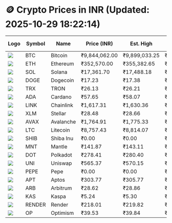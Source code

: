 # 🪙 Crypto Prices in INR (Updated: 2025-10-29 18:22:14)

| Logo | Symbol | Name       | Price (INR) | Est. High | Est. Low | Gross Profit | Fees | Net Profit | ROI % |
|------|--------|------------|-------------|-----------|----------|---------------|------|-------------|--------|
| ![](https://coin-images.coingecko.com/coins/images/1/large/bitcoin.png?1696501400) | BTC    | Bitcoin    | ₹9,844,062.00 | ₹9,899,033.25 | ₹9,789,090.75 | ₹1,123.11 | ₹200.00 | ₹923.11 | 0.92% |
| ![](https://coin-images.coingecko.com/coins/images/279/large/ethereum.png?1696501628) | ETH    | Ethereum   | ₹352,570.00 | ₹355,382.65 | ₹349,757.35 | ₹1,608.34 | ₹200.00 | ₹1,408.34 | 1.41% |
| ![](https://coin-images.coingecko.com/coins/images/4128/large/solana.png?1718769756) | SOL    | Solana     | ₹17,361.70 | ₹17,488.18 | ₹17,235.22 | ₹1,467.69 | ₹200.00 | ₹1,267.69 | 1.27% |
| ![](https://coin-images.coingecko.com/coins/images/5/large/dogecoin.png?1696501409) | DOGE   | Dogecoin   | ₹17.23 | ₹17.38 | ₹17.08 | ₹1,774.16 | ₹200.00 | ₹1,574.16 | 1.57% |
| ![](https://coin-images.coingecko.com/coins/images/1094/large/tron-logo.png?1696502193) | TRX    | TRON       | ₹26.13 | ₹26.21 | ₹26.05 | ₹598.80 | ₹200.00 | ₹398.80 | 0.40% |
| ![](https://coin-images.coingecko.com/coins/images/975/large/cardano.png?1696502090) | ADA    | Cardano    | ₹57.65 | ₹58.07 | ₹57.23 | ₹1,457.20 | ₹200.00 | ₹1,257.20 | 1.26% |
| ![](https://coin-images.coingecko.com/coins/images/877/large/Chainlink_Logo_500.png?1760023405) | LINK   | Chainlink  | ₹1,617.31 | ₹1,630.36 | ₹1,604.26 | ₹1,626.73 | ₹200.00 | ₹1,426.73 | 1.43% |
| ![](https://coin-images.coingecko.com/coins/images/100/large/fmpFRHHQ_400x400.jpg?1735231350) | XLM    | Stellar    | ₹28.48 | ₹28.66 | ₹28.30 | ₹1,261.42 | ₹200.00 | ₹1,061.42 | 1.06% |
| ![](https://coin-images.coingecko.com/coins/images/12559/large/Avalanche_Circle_RedWhite_Trans.png?1696512369) | AVAX   | Avalanche  | ₹1,764.91 | ₹1,775.33 | ₹1,754.49 | ₹1,187.35 | ₹200.00 | ₹987.35 | 0.99% |
| ![](https://coin-images.coingecko.com/coins/images/2/large/litecoin.png?1696501400) | LTC    | Litecoin   | ₹8,757.43 | ₹8,814.07 | ₹8,700.79 | ₹1,301.92 | ₹200.00 | ₹1,101.92 | 1.10% |
| ![](https://coin-images.coingecko.com/coins/images/11939/large/shiba.png?1696511800) | SHIB   | Shiba Inu  | ₹0.00 | ₹0.00 | ₹0.00 | ₹1,004.87 | ₹200.00 | ₹804.87 | 0.80% |
| ![](https://coin-images.coingecko.com/coins/images/30980/large/Mantle-Logo-mark.png?1739213200) | MNT    | Mantle     | ₹141.87 | ₹143.11 | ₹140.63 | ₹1,762.06 | ₹200.00 | ₹1,562.06 | 1.56% |
| ![](https://coin-images.coingecko.com/coins/images/12171/large/polkadot.png?1696512008) | DOT    | Polkadot   | ₹278.41 | ₹280.40 | ₹276.42 | ₹1,439.11 | ₹200.00 | ₹1,239.11 | 1.24% |
| ![](https://coin-images.coingecko.com/coins/images/12504/large/uniswap-logo.png?1720676669) | UNI    | Uniswap    | ₹565.37 | ₹570.15 | ₹560.59 | ₹1,706.07 | ₹200.00 | ₹1,506.07 | 1.51% |
| ![](https://coin-images.coingecko.com/coins/images/29850/large/pepe-token.jpeg?1696528776) | PEPE   | Pepe       | ₹0.00 | ₹0.00 | ₹0.00 | ₹1,546.21 | ₹200.00 | ₹1,346.21 | 1.35% |
| ![](https://coin-images.coingecko.com/coins/images/26455/large/aptos_round.png?1696525528) | APT    | Aptos      | ₹303.77 | ₹305.77 | ₹301.77 | ₹1,324.18 | ₹200.00 | ₹1,124.18 | 1.12% |
| ![](https://coin-images.coingecko.com/coins/images/16547/large/arb.jpg?1721358242) | ARB    | Arbitrum   | ₹28.62 | ₹28.86 | ₹28.38 | ₹1,691.33 | ₹200.00 | ₹1,491.33 | 1.49% |
| ![](https://coin-images.coingecko.com/coins/images/25751/large/kaspa-icon-exchanges.png?1696524837) | KAS    | Kaspa      | ₹5.24 | ₹5.30 | ₹5.18 | ₹2,258.03 | ₹200.00 | ₹2,058.03 | 2.06% |
| ![](https://coin-images.coingecko.com/coins/images/11636/large/rndr.png?1696511529) | RENDER | Render     | ₹218.01 | ₹219.82 | ₹216.20 | ₹1,676.24 | ₹200.00 | ₹1,476.24 | 1.48% |
| ![](https://coin-images.coingecko.com/coins/images/25244/large/Optimism.png?1696524385) | OP     | Optimism   | ₹39.53 | ₹39.84 | ₹39.22 | ₹1,598.82 | ₹200.00 | ₹1,398.82 | 1.40% |
